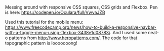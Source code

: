 Messing around with responsive CSS squares, CSS grids and Flexbox. Pen is here: https://codepen.io/Oculara/full/VwvaJZB

Used this tutorial for the mobile menu: https://www.freecodecamp.org/news/how-to-build-a-responsive-navbar-with-a-toggle-menu-using-flexbox-3438e1d08783/. And I used some neat-o patterns from http://www.heropatterns.com/. The code for that topographic pattern is looooooong!
